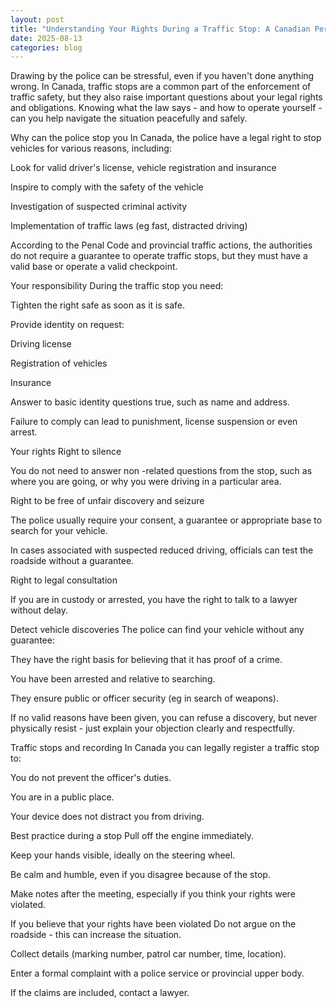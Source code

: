 ```yaml
---
layout: post
title: "Understanding Your Rights During a Traffic Stop: A Canadian Perspective"
date: 2025-08-13
categories: blog
---
```


Drawing by the police can be stressful, even if you haven't done anything wrong. In Canada, traffic stops are a common part of the enforcement of traffic safety, but they also raise important questions about your legal rights and obligations. Knowing what the law says - and how to operate yourself - can you help navigate the situation peacefully and safely.

Why can the police stop you
In Canada, the police have a legal right to stop vehicles for various reasons, including:

Look for valid driver's license, vehicle registration and insurance

Inspire to comply with the safety of the vehicle

Investigation of suspected criminal activity

Implementation of traffic laws (eg fast, distracted driving)

According to the Penal Code and provincial traffic actions, the authorities do not require a guarantee to operate traffic stops, but they must have a valid base or operate a valid checkpoint.

Your responsibility
During the traffic stop you need:

Tighten the right safe as soon as it is safe.

Provide identity on request:

Driving license

Registration of vehicles

Insurance

Answer to basic identity questions true, such as name and address.

Failure to comply can lead to punishment, license suspension or even arrest.

Your rights
Right to silence

You do not need to answer non -related questions from the stop, such as where you are going, or why you were driving in a particular area.

Right to be free of unfair discovery and seizure

The police usually require your consent, a guarantee or appropriate base to search for your vehicle.

In cases associated with suspected reduced driving, officials can test the roadside without a guarantee.

Right to legal consultation

If you are in custody or arrested, you have the right to talk to a lawyer without delay.

Detect vehicle discoveries
The police can find your vehicle without any guarantee:

They have the right basis for believing that it has proof of a crime.

You have been arrested and relative to searching.

They ensure public or officer security (eg in search of weapons).

If no valid reasons have been given, you can refuse a discovery, but never physically resist - just explain your objection clearly and respectfully.

Traffic stops and recording
In Canada you can legally register a traffic stop to:

You do not prevent the officer's duties.

You are in a public place.

Your device does not distract you from driving.

Best practice during a stop
Pull off the engine immediately.

Keep your hands visible, ideally on the steering wheel.

Be calm and humble, even if you disagree because of the stop.

Make notes after the meeting, especially if you think your rights were violated.

If you believe that your rights have been violated
Do not argue on the roadside - this can increase the situation.

Collect details (marking number, patrol car number, time, location).

Enter a formal complaint with a police service or provincial upper body.

If the claims are included, contact a lawyer.